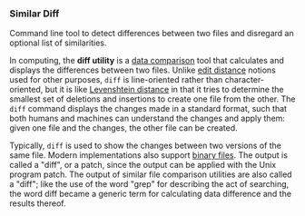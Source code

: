 ### Similar Diff

Command line tool to detect differences between two files and disregard an optional list of similarities.

In computing, the **diff utility** is a [data comparison](https://en.wikipedia.org/wiki/File_comparison) tool that calculates and displays the differences between two files. Unlike [edit distance](https://en.wikipedia.org/wiki/Edit_distance) notions used for other purposes, `diff` is line-oriented rather than character-oriented, but it is like [Levenshtein distance](https://en.wikipedia.org/wiki/Levenshtein_distance) in that it tries to determine the smallest set of deletions and insertions to create one file from the other. The `diff` command displays the changes made in a standard format, such that both humans and machines can understand the changes and apply them: given one file and the changes, the other file can be created.

Typically, `diff` is used to show the changes between two versions of the same file. Modern implementations also support [binary files](https://en.wikipedia.org/wiki/Binary_file). The output is called a "diff", or a patch, since the output can be applied with the Unix program patch. The output of similar file comparison utilities are also called a "diff"; like the use of the word "grep" for describing the act of searching, the word diff became a generic term for calculating data difference and the results thereof.
